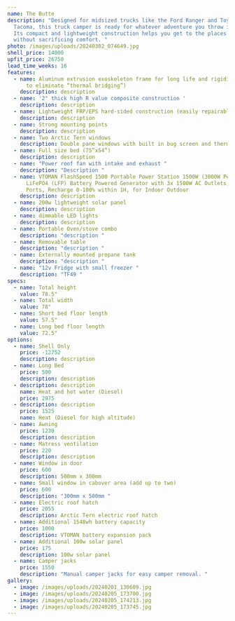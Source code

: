```yaml
---
name: The Butte
description: "Designed for midsized trucks like the Ford Ranger and Toyota
  Tacoma, this truck camper is ready for whatever adventure you throw its way.
  Its compact and lightweight construction helps you get to the places you love
  without sacrificing comfort. "
photo: /images/uploads/20240302_074649.jpg
shell_price: 14000
upfit_price: 26750
lead_time_weeks: 16
features:
  - name: Aluminum extrusion exoskeleton frame for long life and rigidity. (2 pieces
      to eliminate “thermal bridging”)
    description: description
  - name: '2" thick high R value composite construction '
    description: description
  - name: Lightweight FRP/EPS hard-sided construction (easily repairable fiberglass!)
    description: description
  - name: Strong mounting points
    description: description
  - name: Two Arctic Tern windows
    description: Double pane windows with built in bug screen and thermal sun shade
  - name: Full size bed (75”x54”)
    description: description
  - name: "Power roof fan with intake and exhaust "
    description: "Description "
  - name: VTOMAN FlashSpeed 1500 Portable Power Station 1500W (3000W Peak), 1548Wh
      LiFePO4 (LFP) Battery Powered Generator with 3x 1500W AC Outlets, 6x USB
      Ports, Recharge 0-100% within 1H, for Indoor Outdoor
    description: description
  - name: 200w lightweight solar panel
    description: description
  - name: dimmable LED lights
    description: description
  - name: Portable Oven/stove combo
    description: "description "
  - name: Removable table
    description: "description "
  - name: Externally mounted propane tank
    description: "description "
  - name: "12v Fridge with small freezer "
    description: "TF49 "
specs:
  - name: Total height
    value: 78.5"
  - name: Total width
    value: 78"
  - name: Short bed floor length
    value: 57.5"
  - name: Long bed floor length
    value: 72.5"
options:
  - name: Shell Only
    price: -12752
    description: description
  - name: Long Bed
    price: 500
    description: description
  - description: description
    name: Heat and hot water (Diesel)
    price: 2975
  - description: description
    price: 1525
    name: Heat (Diesel for high altitude)
  - name: Awning
    price: 1230
    description: description
  - name: Matress ventilation
    price: 220
    description: description
  - name: Window in door
    price: 600
    description: 500mm x 300mm
  - name: Small window in cabover area (add up to two)
    price: 600
    description: "300mm x 500mm "
  - name: Electric roof hatch
    price: 2055
    description: Arctic Tern electric roof hatch
  - name: Additional 1548wh battery capacity
    price: 1000
    description: VTOMAN battery expansion pack
  - name: Additional 100w solar panel
    price: 175
    description: 100w solar panel
  - name: Camper jacks
    price: 1550
    description: "Manual camper jacks for easy camper removal. "
gallery:
  - image: /images/uploads/20240201_130609.jpg
  - image: /images/uploads/20240205_173700.jpg
  - image: /images/uploads/20240205_174213.jpg
  - image: /images/uploads/20240205_173745.jpg
---
```

